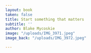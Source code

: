 ```yaml
---
layout: book
taken: false
title: Start something that matters
subtitle: ''
author: Blake Mycoskie
image: "/uploads/IMG_3971.jpeg"
image_back: "/uploads/IMG_3972.jpeg"

---
```

